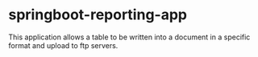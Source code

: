 # springboot-reporting-app
This application allows a table to be written into a document in a specific format and upload to ftp servers.
